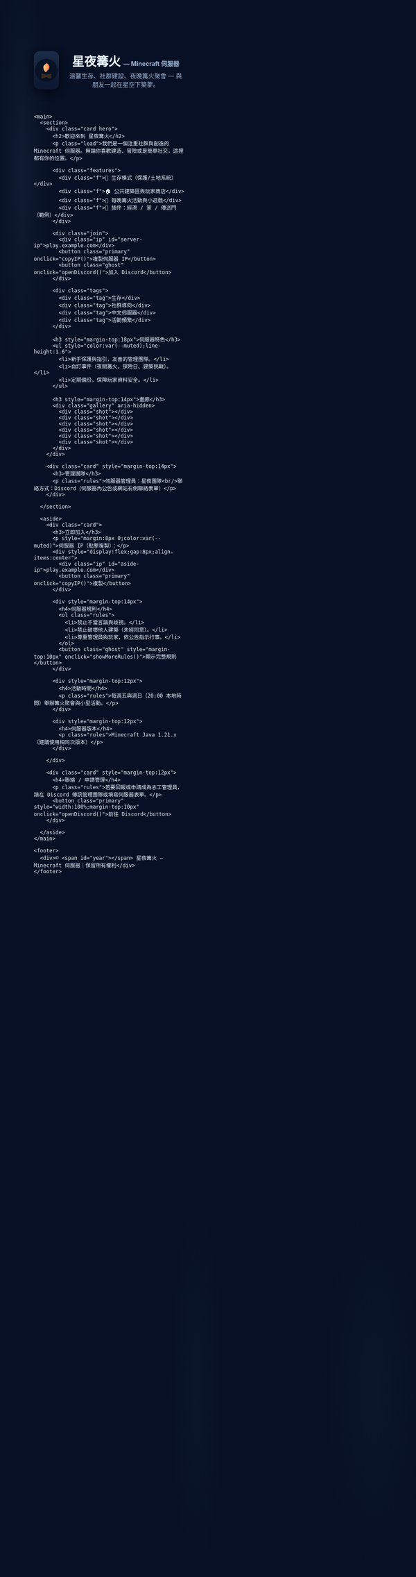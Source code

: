 <!doctype html>
<html lang="zh-Hant">
<head>
  <meta charset="utf-8" />
  <meta name="viewport" content="width=device-width,initial-scale=1" />
  <title>星夜篝火 | Minecraft 伺服器</title>
  <meta name="description" content="星夜篝火 — 一個溫馨的 Minecraft 生存/社群伺服器，建造、探險、合作與每晚的篝火聚會。伺服器 IP：agency-bathroom.gl.joinmc.link" />
  <style>
    :root{
      --bg:#071024; --card:#0b1630; --accent:#9ad3ff; --muted:#9fb6d8;
      --glass: rgba(255,255,255,0.03);
      --radius:18px;
      font-family: -apple-system,BlinkMacSystemFont,'Segoe UI','Noto Sans TC','PingFang TC', 'Microsoft JhengHei', sans-serif;
    }
    *{box-sizing:border-box}
    html,body{height:100%;margin:0;background: radial-gradient(ellipse at 10% 10%, rgba(154,211,255,0.06), transparent 10%), radial-gradient(ellipse at 90% 80%, rgba(154,211,255,0.03), transparent 10%), var(--bg); color:#eaf4ff}
    /* star field */
    .stars{position:fixed;inset:0;pointer-events:none;z-index:0;background-image: radial-gradient(2px 2px at 10% 20%, rgba(255,255,255,0.18), transparent), radial-gradient(1.4px 1.4px at 70% 40%, rgba(255,255,255,0.12), transparent), radial-gradient(1px 1px at 40% 80%, rgba(255,255,255,0.08), transparent); opacity:0.6}
    .wrap{position:relative;z-index:2;max-width:1100px;margin:40px auto;padding:28px}
    header{display:flex;gap:18px;align-items:center}
    .logo{width:88px;height:88px;border-radius:14px;background:linear-gradient(180deg,#1b2c48,#0b1630);display:flex;align-items:center;justify-content:center;box-shadow:0 6px 18px rgba(0,0,0,0.6), inset 0 -6px 18px rgba(255,255,255,0.02)}
    .logo svg{width:56px;height:56px}
    h1{margin:0;font-size:28px}
    p.lead{margin:4px 0 0;color:var(--muted)}
    main{display:grid;grid-template-columns:1fr 360px;gap:20px;margin-top:20px}
    .card{background:linear-gradient(180deg, rgba(255,255,255,0.02), transparent);padding:18px;border-radius:14px;backdrop-filter: blur(6px);box-shadow:0 6px 24px rgba(3,8,20,0.6)}
    .hero{padding:28px;border-radius:14px}
    .features{display:grid;grid-template-columns:repeat(2,1fr);gap:10px;margin-top:14px}
    .f{background:var(--glass);padding:10px;border-radius:10px;font-size:14px}
    .join{display:flex;gap:10px;align-items:center;margin-top:18px}
    .ip{font-family:monospace;background:rgba(0,0,0,0.25);padding:8px 12px;border-radius:10px}
    button.primary{background:linear-gradient(180deg,var(--accent),#6fbfff);border:none;padding:10px 14px;border-radius:12px;color:#072033;font-weight:700;cursor:pointer}
    button.ghost{background:transparent;border:1px solid rgba(255,255,255,0.06);padding:8px 12px;border-radius:10px;color:var(--muted);cursor:pointer}
    aside .card{position:sticky;top:24px}
    .rules{font-size:14px;line-height:1.5;color:var(--muted)}
    footer{margin-top:26px;text-align:center;color:var(--muted);font-size:13px}
    .tags{display:flex;gap:8px;flex-wrap:wrap;margin-top:10px}
    .tag{padding:6px 8px;border-radius:999px;background:rgba(255,255,255,0.03);font-size:13px}
    /* gallery */
    .gallery{display:flex;gap:8px;flex-wrap:wrap;margin-top:12px}
    .shot{width:calc(33.333% - 6px);aspect-ratio:16/9;background:linear-gradient(180deg, rgba(255,255,255,0.02), rgba(0,0,0,0.2));border-radius:8px}
    /* responsive */
    @media (max-width:900px){main{grid-template-columns:1fr; } .shot{width:calc(50% - 6px)} }
    @media (max-width:520px){.wrap{padding:12px} h1{font-size:20px} .logo{width:64px;height:64px}.hero{padding:16px}}
  </style>
</head>
<body>
  <div class="stars" aria-hidden></div>
  <div class="wrap">
    <header>
      <div class="logo" aria-hidden>
        <!-- simple campfire SVG -->
        <svg viewBox="0 0 64 64" xmlns="http://www.w3.org/2000/svg">
          <defs>
            <linearGradient id="g" x1="0" x2="1">
              <stop offset="0" stop-color="#ffd17a"/>
              <stop offset="1" stop-color="#ff7a59"/>
            </linearGradient>
          </defs>
          <circle cx="32" cy="32" r="30" fill="#071224" />
          <path d="M40 24c0 6-6 8-8 12s-8-6-8-12 6-8 8-10 8 4 8 10z" fill="url(#g)"/>
          <rect x="18" y="44" width="28" height="6" rx="3" transform="rotate(-18 32 47)" fill="#3b2b1f"/>
          <rect x="18" y="44" width="28" height="6" rx="3" transform="rotate(18 32 47)" fill="#3b2b1f"/>
        </svg>
      </div>
      <div>
        <h1>星夜篝火 <span style="font-size:14px;color:var(--muted)">— Minecraft 伺服器</span></h1>
        <p class="lead">溫馨生存、社群建設、夜晚篝火聚會 — 與朋友一起在星空下築夢。</p>
      </div>
    </header>

    <main>
      <section>
        <div class="card hero">
          <h2>歡迎來到 星夜篝火</h2>
          <p class="lead">我們是一個注重社群與創造的 Minecraft 伺服器。無論你喜歡建造、冒險或是簡單社交，這裡都有你的位置。</p>

          <div class="features">
            <div class="f">🌲 生存模式（保護/土地系統）</div>
            <div class="f">🏠 公共建築區與玩家商店</div>
            <div class="f">🎉 每晚篝火活動與小遊戲</div>
            <div class="f">🔌 插件：經濟 / 家 / 傳送門（範例）</div>
          </div>

          <div class="join">
            <div class="ip" id="server-ip">play.example.com</div>
            <button class="primary" onclick="copyIP()">複製伺服器 IP</button>
            <button class="ghost" onclick="openDiscord()">加入 Discord</button>
          </div>

          <div class="tags">
            <div class="tag">生存</div>
            <div class="tag">社群導向</div>
            <div class="tag">中文伺服器</div>
            <div class="tag">活動頻繁</div>
          </div>

          <h3 style="margin-top:18px">伺服器特色</h3>
          <ul style="color:var(--muted);line-height:1.6">
            <li>新手保護與指引，友善的管理團隊。</li>
            <li>自訂事件（夜間篝火、探險日、建築挑戰）。</li>
            <li>定期備份，保障玩家資料安全。</li>
          </ul>

          <h3 style="margin-top:14px">畫廊</h3>
          <div class="gallery" aria-hidden>
            <div class="shot"></div>
            <div class="shot"></div>
            <div class="shot"></div>
            <div class="shot"></div>
            <div class="shot"></div>
            <div class="shot"></div>
          </div>
        </div>

        <div class="card" style="margin-top:14px">
          <h3>管理團隊</h3>
          <p class="rules">伺服器管理員：星夜團隊<br/>聯絡方式：Discord（伺服器內公告或網站右側聯絡表單）</p>
        </div>

      </section>

      <aside>
        <div class="card">
          <h3>立即加入</h3>
          <p style="margin:8px 0;color:var(--muted)">伺服器 IP（點擊複製）：</p>
          <div style="display:flex;gap:8px;align-items:center">
            <div class="ip" id="aside-ip">play.example.com</div>
            <button class="primary" onclick="copyIP()">複製</button>
          </div>

          <div style="margin-top:14px">
            <h4>伺服器規則</h4>
            <ol class="rules">
              <li>禁止不當言論與歧視。</li>
              <li>禁止破壞他人建築（未經同意）。</li>
              <li>尊重管理員與玩家，依公告指示行事。</li>
            </ol>
            <button class="ghost" style="margin-top:10px" onclick="showMoreRules()">顯示完整規則</button>
          </div>

          <div style="margin-top:12px">
            <h4>活動時間</h4>
            <p class="rules">每週五與週日（20:00 本地時間）舉辦篝火聚會與小型活動。</p>
          </div>

          <div style="margin-top:12px">
            <h4>伺服器版本</h4>
            <p class="rules">Minecraft Java 1.21.x（建議使用相同次版本）</p>
          </div>

        </div>

        <div class="card" style="margin-top:12px">
          <h4>聯絡 / 申請管理</h4>
          <p class="rules">若要回報或申請成為志工管理員，請在 Discord 傳訊管理團隊或填寫伺服器表單。</p>
          <button class="primary" style="width:100%;margin-top:10px" onclick="openDiscord()">前往 Discord</button>
        </div>

      </aside>
    </main>

    <footer>
      <div>© <span id="year"></span> 星夜篝火 — Minecraft 伺服器｜保留所有權利</div>
    </footer>
  </div>

  <script>
    document.getElementById('year').textContent = new Date().getFullYear();
    function copyIP(){
      const ip = document.getElementById('server-ip').textContent.trim();
      navigator.clipboard?.writeText(ip).then(()=>{
        alert('已複製伺服器 IP: ' + ip);
      }).catch(()=>{prompt('請手動複製伺服器 IP', ip)});
    }
    function openDiscord(){
      // 修改為你的 Discord 邀請連結
      const url = 'https://discord.gg/your-invite';
      window.open(url,'_blank');
    }
    function showMoreRules(){
      alert('完整規則請至伺服器公告或 Discord 查看（例：禁止作弊、禁止廣告、尊重他人）。');
    }
  </script>
</body>
</html>
